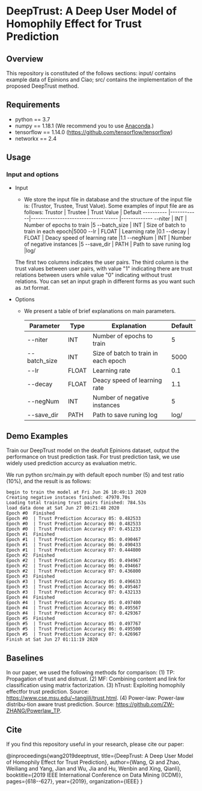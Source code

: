 # DeepTrust: A Deep User Model of Homophily Effect for Trust Prediction 

## Overview
This repository is constituted of the follows sections:
input/ contains example data of Epinions and Ciao;
src/ contains the implementation of the proposed DeepTrust method.


## Requirements
 - python == 3.7
 - numpy == 1.18.1 (We recommend you to use [Anaconda](https://anaconda.org/anaconda/numpy).)
 - tensorflow == 1.14.0 (https://github.com/tensorflow/tensorflow)
 - networkx == 2.4


## Usage
### Input and options

- Input
  * We store the input file in database and the structure of the input file is: (Trustor, Trustee, Trust Value).
  Some examples of input file are as follows:
Trustor     | Trustee       | Trust Value                         | Default
      ----------    |------------|------------------------------------ |-------------
      --niter       | INT        | Number of epochs to train           |5
      --batch_size  | INT        | Size of batch to train in each epoch|5000
      --lr          | FLOAT      | Learning rate                       |0.1
      --decay       | FLOAT      | Deacy speed of learning rate        |1.1
      --negNum      | INT        | Number of negative instances        |5
      --save_dir    | PATH       | Path to save runing log             |log/
 
  The first two columns indicates the user pairs. The third column is the trust values between user pairs, 
  with value "1" indicating there are trust relations between users while value "0" indicating without trust relations.
  You can set an input graph in different forms as you want such as .txt format.

- Options
  * We present a table of brief explanations on main parameters. 

      Parameter     | Type       | Explanation                         | Default
      ----------    |------------|------------------------------------ |-------------
      --niter       | INT        | Number of epochs to train           |5
      --batch_size  | INT        | Size of batch to train in each epoch|5000
      --lr          | FLOAT      | Learning rate                       |0.1
      --decay       | FLOAT      | Deacy speed of learning rate        |1.1
      --negNum      | INT        | Number of negative instances        |5
      --save_dir    | PATH       | Path to save runing log             |log/

   
## Demo Examples
Train our DeepTrust model on the deafult Epinions dataset, output the performance on trust prediction task. 
For trust prediction task, we use widely used prediction accurcy as evaluation metric. 


We run python src/main.py with default epoch number (5) and test ratio (10%), and the result is as follows:

	begin to train the model at Fri Jun 26 10:49:13 2020
	Creating negative instaces finished: 47970.70s
	Loading total training trust pairs finished: 784.53s
	load data done at Sat Jun 27 00:21:48 2020
	Epoch #0  Finished 
	Epoch #0  | Trust Prediction Accuracy 05: 0.482533
	Epoch #0  | Trust Prediction Accuracy 06: 0.482533
	Epoch #0  | Trust Prediction Accuracy 07: 0.451233
	Epoch #1  Finished 
	Epoch #1  | Trust Prediction Accuracy 05: 0.490467
	Epoch #1  | Trust Prediction Accuracy 06: 0.490433
	Epoch #1  | Trust Prediction Accuracy 07: 0.444800
	Epoch #2  Finished 
	Epoch #2  | Trust Prediction Accuracy 05: 0.494967
	Epoch #2  | Trust Prediction Accuracy 06: 0.494667
	Epoch #2  | Trust Prediction Accuracy 07: 0.436800
	Epoch #3  Finished 
	Epoch #3  | Trust Prediction Accuracy 05: 0.496633
	Epoch #3  | Trust Prediction Accuracy 06: 0.495467
	Epoch #3  | Trust Prediction Accuracy 07: 0.432133
	Epoch #4  Finished 
	Epoch #4  | Trust Prediction Accuracy 05: 0.497400
	Epoch #4  | Trust Prediction Accuracy 06: 0.495567
	Epoch #4  | Trust Prediction Accuracy 07: 0.429367
	Epoch #5  Finished 
	Epoch #5  | Trust Prediction Accuracy 05: 0.497767
	Epoch #5  | Trust Prediction Accuracy 06: 0.495500
	Epoch #5  | Trust Prediction Accuracy 07: 0.426967
	Finish at Sat Jun 27 01:11:19 2020

## Baselines
In our paper, we used the following methods for comparison:
(1) TP: Propagation of trust and distrust.
(2) MF: Combining content and link for classification using matrix factorization.
(3) hTrust: Exploiting homophily effectfor trust prediction. Source: https://www.cse.msu.edu/~tangjili/trust.html.
(4) Power-law: Power-law distribu-tion aware trust prediction. Source: https://github.com/ZW-ZHANG/Powerlaw_TP.


## Cite
If you find this repository useful in your research, please cite our paper:

@inproceedings{wang2019deeptrust,
  title={DeepTrust: A Deep User Model of Homophily Effect for Trust Prediction},
  author={Wang, Qi and Zhao, Weiliang and Yang, Jian and Wu, Jia and Hu, Wenbin and Xing, Qianli},
  booktitle={2019 IEEE International Conference on Data Mining (ICDM)},
  pages={618--627},
  year={2019},
  organization={IEEE}
}








